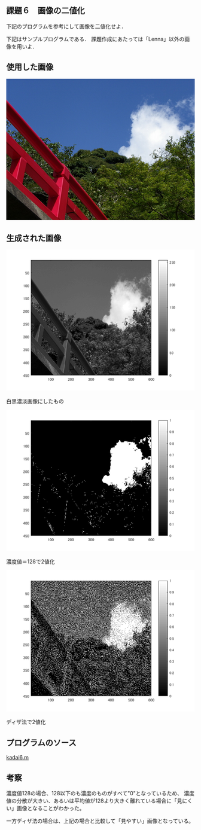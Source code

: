 
## 課題６　画像の二値化
下記のプログラムを参考にして画像を二値化せよ．

下記はサンプルプログラムである．
課題作成にあたっては「Lenna」以外の画像を用いよ．

## 使用した画像
![Alt text](hashi.png "Optional title")
## 生成された画像
![Alt text](61.png "Optional title")

白黒濃淡画像にしたもの

![Alt text](62.png "Optional title")

濃度値＝128で2値化

![Alt text](63.png "Optional title")

ディザ法で2値化

## プログラムのソース

[kadai6.m](https://github.com/shimamurakie/ImageProssessing/edit/master/kadai6.m)
## 考察

濃度値128の場合、128以下のも濃度のものがすべて"0"となっているため、
濃度値の分散が大きい、あるいは平均値が128より大きく離れている場合に「見にくい」画像となることがわかった。

一方ディザ法の場合は、上記の場合と比較して「見やすい」画像となっている。


